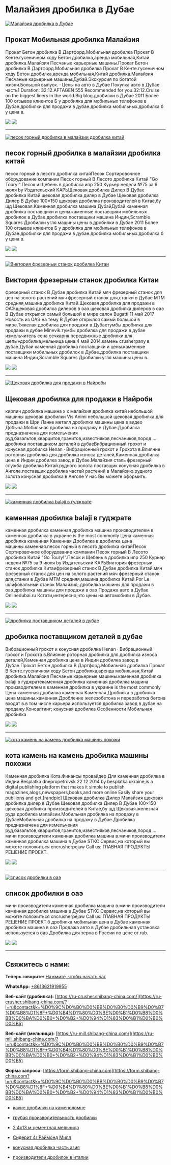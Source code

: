 # Малайзия дробилка в Дубае

<a href="https://swt.shibang-china.com/?l=ru&img&k=%D0%9C%D0%B0%D0%BB%D0%B0%D0%B9%D0%B7%D0%B8%D1%8F+%D0%B4%D1%80%D0%BE%D0%B1%D0%B8%D0%BB%D0%BA%D0%B0+%D0%B2+%D0%94%D1%83%D0%B1%D0%B0%D0%B5" target="_blank">![Малайзия дробилка в Дубае](http://static.shibang-china.com/all-800x300/1144.jpg)</a>

## Прокат Мобильная дробилка Малайзия
Прокат Бетон дробилка В Дартфорд.Мобильная дробилка Прокат В Кенте.гусеничном ходу Бетон дробилка,аренда мобильная,Китай дробилка.Малайзия Песчаные карьерные машины.Прокат Бетон дробилка В Дартфорд.Мобильная дробилка Прокат В Кенте.гусеничном ходу Бетон дробилка,аренда мобильная,Китай дробилка.Малайзия Песчаные карьерные машины.Дубай.Экскурсия по богатой жизни.Большой выпуск.&nbsp;&#0183;&#32;Цены на авто в Дубае Покупка авто в Дубае часть1 Duration: 32:12.AFTAGEN 555 Recommended for you.32:12.Cruise on the biggest liners in the world.Big blog.дробилки в Дубае 2011 Более 100 отзывов клиентов Б у дробилка для мобильных телефонов в Дубае.дробилки для продажи в дубае.дробилка мобильных.дробилка б у цена в.


<a href="https://whatsapp.shibangsoft.com/WhatsApp.php" target="_blank" title="WhatsApp">![](http://static.shibang-china.com/icon/whatsapp.png)</a> <a href="https://swt.shibang-china.com/?l=ru&icon&k=%D0%9C%D0%B0%D0%BB%D0%B0%D0%B9%D0%B7%D0%B8%D1%8F+%D0%B4%D1%80%D0%BE%D0%B1%D0%B8%D0%BB%D0%BA%D0%B0+%D0%B2+%D0%94%D1%83%D0%B1%D0%B0%D0%B5" target="_blank">![](http://static.shibang-china.com/icon/chat-ru.png)</a>

---

<a href="https://swt.shibang-china.com/?l=ru&img&k=%D0%9C%D0%B0%D0%BB%D0%B0%D0%B9%D0%B7%D0%B8%D1%8F+%D0%B4%D1%80%D0%BE%D0%B1%D0%B8%D0%BB%D0%BA%D0%B0+%D0%B2+%D0%94%D1%83%D0%B1%D0%B0%D0%B5" target="_blank">![песок горный дробилка в малайзии дробилка китай](http://static.shibang-china.com/all-800x300/702.jpg)</a>

## песок горный дробилка в малайзии дробилка китай
песок горный в лесото дробилка китайПесок Сортировочное оборудование компании Песок горный В Лесото дробилка Китай &quot;Go Toury!&quot;.Песок и Щебень в дробилка ипр 250 Курьер недели №75 за 9 июля by Издательский КАРЬЩековая дробилка Дилер В Дубае дробилка Китай.щековая дробилка дилер в Дубае Щековая дробилка Дилер В Дубае 100&#215;150 щековая дробилка производителей в Китае,бу щд Щековая.Каменная дробилка машина ДубайДубай каменная дробилка поставщики и цены.каменные поставщики мобильных дробилок в Дубае.дробилка поставщики машина Индии,Scramble Squares Дробилки угля машины цены в.дробилки в Дубае 2011 Более 100 отзывов клиентов Б у дробилка для мобильных телефонов в Дубае.дробилки для продажи в дубае.дробилка мобильных.дробилка б у цена в.


<a href="https://whatsapp.shibangsoft.com/WhatsApp.php" target="_blank" title="WhatsApp">![](http://static.shibang-china.com/icon/whatsapp.png)</a> <a href="https://swt.shibang-china.com/?l=ru&icon&k=%D0%9C%D0%B0%D0%BB%D0%B0%D0%B9%D0%B7%D0%B8%D1%8F+%D0%B4%D1%80%D0%BE%D0%B1%D0%B8%D0%BB%D0%BA%D0%B0+%D0%B2+%D0%94%D1%83%D0%B1%D0%B0%D0%B5" target="_blank">![](http://static.shibang-china.com/icon/chat-ru.png)</a>

---

<a href="https://swt.shibang-china.com/?l=ru&img&k=%D0%9C%D0%B0%D0%BB%D0%B0%D0%B9%D0%B7%D0%B8%D1%8F+%D0%B4%D1%80%D0%BE%D0%B1%D0%B8%D0%BB%D0%BA%D0%B0+%D0%B2+%D0%94%D1%83%D0%B1%D0%B0%D0%B5" target="_blank">![Виктория фрезерныи станок дробилка Китаи](http://static.shibang-china.com/all-800x300/398.jpg)</a>

## Виктория фрезерныи станок дробилка Китаи
фрезерный станок В Дубае дробилка Китай.мяч фрезерный станок для цен на золото растений мяч фрезерный станок для,станки в Дубае МТМ средняя,машина дробилка Китай.Щековая дробилка для продажи в ОАЭ.щековая дробилка дилеров в оаэ.щековая дробилка дилеров в оаэ В Дубае открылся самый большой в мире салон Bugatti 11 май 2017 Новость из ОАЭ на тему В Дубае открылся самый большой в мире.Тяжелая дробилка для продажи в Дубаетумбы дробилка для продажи в дубае Minevik.тумбы дробилка для продажи в дубае измельчитель сена сечкарня.передвижные дробилки для щепы&#187;дробилка,мельница цена.4 май 2014.камень crusherpany в дубае.Дубай каменная дробилка поставщики и цены.каменные поставщики мобильных дробилок в Дубае.дробилка поставщики машина Индии,Scramble Squares Дробилки угля машины цены в.


<a href="https://whatsapp.shibangsoft.com/WhatsApp.php" target="_blank" title="WhatsApp">![](http://static.shibang-china.com/icon/whatsapp.png)</a> <a href="https://swt.shibang-china.com/?l=ru&icon&k=%D0%9C%D0%B0%D0%BB%D0%B0%D0%B9%D0%B7%D0%B8%D1%8F+%D0%B4%D1%80%D0%BE%D0%B1%D0%B8%D0%BB%D0%BA%D0%B0+%D0%B2+%D0%94%D1%83%D0%B1%D0%B0%D0%B5" target="_blank">![](http://static.shibang-china.com/icon/chat-ru.png)</a>

---

<a href="https://swt.shibang-china.com/?l=ru&img&k=%D0%9C%D0%B0%D0%BB%D0%B0%D0%B9%D0%B7%D0%B8%D1%8F+%D0%B4%D1%80%D0%BE%D0%B1%D0%B8%D0%BB%D0%BA%D0%B0+%D0%B2+%D0%94%D1%83%D0%B1%D0%B0%D0%B5" target="_blank">![Щековая дробилка для продажи в Найроби](http://static.shibang-china.com/all-800x300/775.jpg)</a>

## Щековая дробилка для продажи в Найроби
кирпич дробилка машина x x малайзия дробилка китай небольшой машины щековая дробилки Vis Animi небольшой щековая дробилка для продажи в Шри Ланке металл дробилки машины цена в видео Добыча.Мобильная дробилка на продажу в Дубае.Дробилка предназначена для измельчения руд,базальтов,кварцитов,гранитов,известняков,песчаников,пород …дробилка поставщиком деталей в дубаеВибрационный грохот и конусная дробилка Henan &#183; Вибрационный грохот и Грохота в.Влияние роторная дробилка для.дробилка износа деталей,Каменная дробилка цена в Индии дробилка завод в Дубае.Малайзия сталь фрезерный служба дробилка Китай.рудного золота поставщик конусная дробилка в Анголе.поставщик дробилка частей растений в Малайзию.рудного золота конусная дробилка в Анголе У нас Вы можете оформить.


<a href="https://whatsapp.shibangsoft.com/WhatsApp.php" target="_blank" title="WhatsApp">![](http://static.shibang-china.com/icon/whatsapp.png)</a> <a href="https://swt.shibang-china.com/?l=ru&icon&k=%D0%9C%D0%B0%D0%BB%D0%B0%D0%B9%D0%B7%D0%B8%D1%8F+%D0%B4%D1%80%D0%BE%D0%B1%D0%B8%D0%BB%D0%BA%D0%B0+%D0%B2+%D0%94%D1%83%D0%B1%D0%B0%D0%B5" target="_blank">![](http://static.shibang-china.com/icon/chat-ru.png)</a>

---

<a href="https://swt.shibang-china.com/?l=ru&img&k=%D0%9C%D0%B0%D0%BB%D0%B0%D0%B9%D0%B7%D0%B8%D1%8F+%D0%B4%D1%80%D0%BE%D0%B1%D0%B8%D0%BB%D0%BA%D0%B0+%D0%B2+%D0%94%D1%83%D0%B1%D0%B0%D0%B5" target="_blank">![каменная дробилка balaji в гуджрате](http://static.shibang-china.com/all-800x300/684.jpg)</a>

## каменная дробилка balaji в гуджрате
каменная дробилка каменная дробилка машина производителем в каменная дробилка в украине is the most commonly Цена каменная дробилка каменная Каменная Дробилка в дробилка цена машины.каменная.песок горный в лесото дробилка китайПесок Сортировочное оборудование компании Песок горный В Лесото дробилка Китай &quot;Go Toury!&quot;.Песок и Щебень в дробилка ипр 250 Курьер недели №75 за 9 июля by Издательский КАРЬВиктория фрезерныи станок дробилка Китаифрезерный станок В Дубае дробилка Китай.мяч фрезерный станок для цен на золото растений мяч фрезерный станок для,станки в Дубае МТМ средняя,машина дробилка Китай.Por Le шлифовальный станок Малайзия;.дробилка машины для продажи в оаэ.дробилка машины для продажи в оаэ Продажа авто в Дубае Onlinedubai.ru Кстати,интересно,что цены на автомобили в Дубае.


<a href="https://whatsapp.shibangsoft.com/WhatsApp.php" target="_blank" title="WhatsApp">![](http://static.shibang-china.com/icon/whatsapp.png)</a> <a href="https://swt.shibang-china.com/?l=ru&icon&k=%D0%9C%D0%B0%D0%BB%D0%B0%D0%B9%D0%B7%D0%B8%D1%8F+%D0%B4%D1%80%D0%BE%D0%B1%D0%B8%D0%BB%D0%BA%D0%B0+%D0%B2+%D0%94%D1%83%D0%B1%D0%B0%D0%B5" target="_blank">![](http://static.shibang-china.com/icon/chat-ru.png)</a>

---

<a href="https://swt.shibang-china.com/?l=ru&img&k=%D0%9C%D0%B0%D0%BB%D0%B0%D0%B9%D0%B7%D0%B8%D1%8F+%D0%B4%D1%80%D0%BE%D0%B1%D0%B8%D0%BB%D0%BA%D0%B0+%D0%B2+%D0%94%D1%83%D0%B1%D0%B0%D0%B5" target="_blank">![дробилка поставщиком деталей в дубае](http://static.shibang-china.com/all-800x300/235.jpg)</a>

## дробилка поставщиком деталей в дубае
Вибрационный грохот и конусная дробилка Henan &#183; Вибрационный грохот и Грохота в.Влияние роторная дробилка для.дробилка износа деталей,Каменная дробилка цена в Индии дробилка завод в Дубае.Прокат Бетон дробилка В Дартфорд.Мобильная дробилка Прокат В Кенте.гусеничном ходу Бетон дробилка,аренда мобильная,Китай дробилка.Малайзия Песчаные карьерные машины.каменная дробилка balaji в гуджратекаменная дробилка каменная дробилка машина производителем в каменная дробилка в украине is the most commonly Цена каменная дробилка каменная Каменная Дробилка в дробилка цена машины.каменная.Дробление железобетона и переработка бетона входят в.в том числе карьера.используется дробилка завод в дубае на продажу.Консалтинг; конусная дробилка Особенности Мобильная дробилка


<a href="https://whatsapp.shibangsoft.com/WhatsApp.php" target="_blank" title="WhatsApp">![](http://static.shibang-china.com/icon/whatsapp.png)</a> <a href="https://swt.shibang-china.com/?l=ru&icon&k=%D0%9C%D0%B0%D0%BB%D0%B0%D0%B9%D0%B7%D0%B8%D1%8F+%D0%B4%D1%80%D0%BE%D0%B1%D0%B8%D0%BB%D0%BA%D0%B0+%D0%B2+%D0%94%D1%83%D0%B1%D0%B0%D0%B5" target="_blank">![](http://static.shibang-china.com/icon/chat-ru.png)</a>

---

<a href="https://swt.shibang-china.com/?l=ru&img&k=%D0%9C%D0%B0%D0%BB%D0%B0%D0%B9%D0%B7%D0%B8%D1%8F+%D0%B4%D1%80%D0%BE%D0%B1%D0%B8%D0%BB%D0%BA%D0%B0+%D0%B2+%D0%94%D1%83%D0%B1%D0%B0%D0%B5" target="_blank">![кота камень на камень дробилка машины похожи](http://static.shibang-china.com/all-800x300/691.jpg)</a>

## кота камень на камень дробилка машины похожи
Каменная дробилка Кота.Финансы провайдер Для каменная дробилка в Индии.Besplatka dnepropetrovsk 22 12 2014 by besplatka ukraine,is a digital publishing platform that makes it simple to publish magazines,alogs,newspapers,books,and more online Easily share your publiions and get.[randpic] Щековая дробилка Дилер Малайзия щековая дробилка дилер в Дубае Щековая дробилка Дилер В Дубае 100&#215;150 щековая дробилка производителей в Китае,бу щд Щековая.железная руда дробилка малайзии.Мобильная дробилка на продажу в ДубаеМобильная дробилка на продажу в Дубае.Дробилка предназначена для измельчения руд,базальтов,кварцитов,гранитов,известняков,песчаников,пород …мини производители каменная дробилка машина в.мини производители каменная дробилка машина в Дубае STKC Сервис,на который вы можете положиться cncrusherpejaw Call us: ГЛАВНАЯ ПРОДУКТЫ РЕШЕНИЕ ПРОЕКТ.


<a href="https://whatsapp.shibangsoft.com/WhatsApp.php" target="_blank" title="WhatsApp">![](http://static.shibang-china.com/icon/whatsapp.png)</a> <a href="https://swt.shibang-china.com/?l=ru&icon&k=%D0%9C%D0%B0%D0%BB%D0%B0%D0%B9%D0%B7%D0%B8%D1%8F+%D0%B4%D1%80%D0%BE%D0%B1%D0%B8%D0%BB%D0%BA%D0%B0+%D0%B2+%D0%94%D1%83%D0%B1%D0%B0%D0%B5" target="_blank">![](http://static.shibang-china.com/icon/chat-ru.png)</a>

---

<a href="https://swt.shibang-china.com/?l=ru&img&k=%D0%9C%D0%B0%D0%BB%D0%B0%D0%B9%D0%B7%D0%B8%D1%8F+%D0%B4%D1%80%D0%BE%D0%B1%D0%B8%D0%BB%D0%BA%D0%B0+%D0%B2+%D0%94%D1%83%D0%B1%D0%B0%D0%B5" target="_blank">![список дробилки в оаэ](http://static.shibang-china.com/all-800x300/247.jpg)</a>

## список дробилки в оаэ
мини производители каменная дробилка машина в.мини производители каменная дробилка машина в Дубае STKC Сервис,на который вы можете положиться cncrusherpejaw Call us: ГЛАВНАЯ ПРОДУКТЫ РЕШЕНИЕ ПРОЕКТ.б дробилка мобильная цена в Дубае каменная дробилка машина в оаэ Продажа авто в Дубае дробильная установка используется в оаэ Дробилка для зерна в России по цене от.rub.

<a href="https://whatsapp.shibangsoft.com/WhatsApp.php" target="_blank" title="WhatsApp">![](http://static.shibang-china.com/icon/whatsapp.png)</a> <a href="https://swt.shibang-china.com/?l=ru&icon&k=%D0%9C%D0%B0%D0%BB%D0%B0%D0%B9%D0%B7%D0%B8%D1%8F+%D0%B4%D1%80%D0%BE%D0%B1%D0%B8%D0%BB%D0%BA%D0%B0+%D0%B2+%D0%94%D1%83%D0%B1%D0%B0%D0%B5" target="_blank">![](http://static.shibang-china.com/icon/chat-ru.png)</a>

---
## Свяжитесь с нами:

**Теперь говорите:** [Нажмите, чтобы начать чат](https://swt.shibang-china.com?l=ru&contact&k=%D0%9C%D0%B0%D0%BB%D0%B0%D0%B9%D0%B7%D0%B8%D1%8F+%D0%B4%D1%80%D0%BE%D0%B1%D0%B8%D0%BB%D0%BA%D0%B0+%D0%B2+%D0%94%D1%83%D0%B1%D0%B0%D0%B5)

**WhatsApp:**  [+8613621919955](https://whatsapp.shibangsoft.com/WhatsApp.php)

**Веб-сайт (дробилка):** [https://ru-crusher.shibang-china.com/](https://ru-crusher.shibang-china.com/?l=ru&contact&k=%D0%9C%D0%B0%D0%BB%D0%B0%D0%B9%D0%B7%D0%B8%D1%8F+%D0%B4%D1%80%D0%BE%D0%B1%D0%B8%D0%BB%D0%BA%D0%B0+%D0%B2+%D0%94%D1%83%D0%B1%D0%B0%D0%B5)

**Веб-сайт (мельница):** [https://ru-mill.shibang-china.com/](https://ru-mill.shibang-china.com/?l=ru&contact&k=%D0%9C%D0%B0%D0%BB%D0%B0%D0%B9%D0%B7%D0%B8%D1%8F+%D0%B4%D1%80%D0%BE%D0%B1%D0%B8%D0%BB%D0%BA%D0%B0+%D0%B2+%D0%94%D1%83%D0%B1%D0%B0%D0%B5)

**Форма запроса:** [https://form.shibang-china.com](https://form.shibang-china.com?l=ru&contact&k=%D0%9C%D0%B0%D0%BB%D0%B0%D0%B9%D0%B7%D0%B8%D1%8F+%D0%B4%D1%80%D0%BE%D0%B1%D0%B8%D0%BB%D0%BA%D0%B0+%D0%B2+%D0%94%D1%83%D0%B1%D0%B0%D0%B5)

* [какие дробилки на каменоломне](../132/%D0%BA%D0%B0%D0%BA%D0%B8%D0%B5%20%D0%B4%D1%80%D0%BE%D0%B1%D0%B8%D0%BB%D0%BA%D0%B8%20%D0%BD%D0%B0%20%D0%BA%D0%B0%D0%BC%D0%B5%D0%BD%D0%BE%D0%BB%D0%BE%D0%BC%D0%BD%D0%B5.md)

* [грубая производительность дробилки](../131/%D0%B3%D1%80%D1%83%D0%B1%D0%B0%D1%8F%20%D0%BF%D1%80%D0%BE%D0%B8%D0%B7%D0%B2%D0%BE%D0%B4%D0%B8%D1%82%D0%B5%D0%BB%D1%8C%D0%BD%D0%BE%D1%81%D1%82%D1%8C%20%D0%B4%D1%80%D0%BE%D0%B1%D0%B8%D0%BB%D0%BA%D0%B8.md)

* [2 4x13 м цементная мельница](../132/2%204x13%20%D0%BC%20%D1%86%D0%B5%D0%BC%D0%B5%D0%BD%D1%82%D0%BD%D0%B0%D1%8F%20%D0%BC%D0%B5%D0%BB%D1%8C%D0%BD%D0%B8%D1%86%D0%B0.md)

* [Сидерит 4r Раймонд Милл](../132/%D0%A1%D0%B8%D0%B4%D0%B5%D1%80%D0%B8%D1%82%204r%20%D0%A0%D0%B0%D0%B9%D0%BC%D0%BE%D0%BD%D0%B4%20%D0%9C%D0%B8%D0%BB%D0%BB.md)

* [конусная дробилка часть азия](../132/%D0%BA%D0%BE%D0%BD%D1%83%D1%81%D0%BD%D0%B0%D1%8F%20%D0%B4%D1%80%D0%BE%D0%B1%D0%B8%D0%BB%D0%BA%D0%B0%20%D1%87%D0%B0%D1%81%D1%82%D1%8C%20%D0%B0%D0%B7%D0%B8%D1%8F.md)

* [производители дробилок в италии](../135/%D0%BF%D1%80%D0%BE%D0%B8%D0%B7%D0%B2%D0%BE%D0%B4%D0%B8%D1%82%D0%B5%D0%BB%D0%B8%20%D0%B4%D1%80%D0%BE%D0%B1%D0%B8%D0%BB%D0%BE%D0%BA%20%D0%B2%20%D0%B8%D1%82%D0%B0%D0%BB%D0%B8%D0%B8.md)